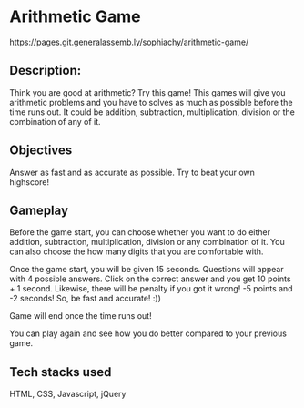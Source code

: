 # Arithmetic Game

https://pages.git.generalassemb.ly/sophiachy/arithmetic-game/

## Description:

Think you are good at arithmetic? Try this game! This games will give you arithmetic problems and you have to solves as much as possible before the time runs out. It could be addition, subtraction, multiplication, division or the combination of any of it.

## Objectives

Answer as fast and as accurate as possible. Try to beat your own highscore!

## Gameplay

Before the game start, you can choose whether you want to do either addition, subtraction, multiplication, division or any combination of it. You can also choose the how many digits that you are comfortable with.

Once the game start, you will be given 15 seconds.
Questions will appear with 4 possible answers. Click on the correct answer and you get 10 points + 1 second. Likewise, there will be penalty if you got it wrong! -5 points and -2 seconds! So, be fast and accurate! :))

Game will end once the time runs out!

You can play again and see how you do better compared to your previous game.

## Tech stacks used

HTML, CSS, Javascript, jQuery

